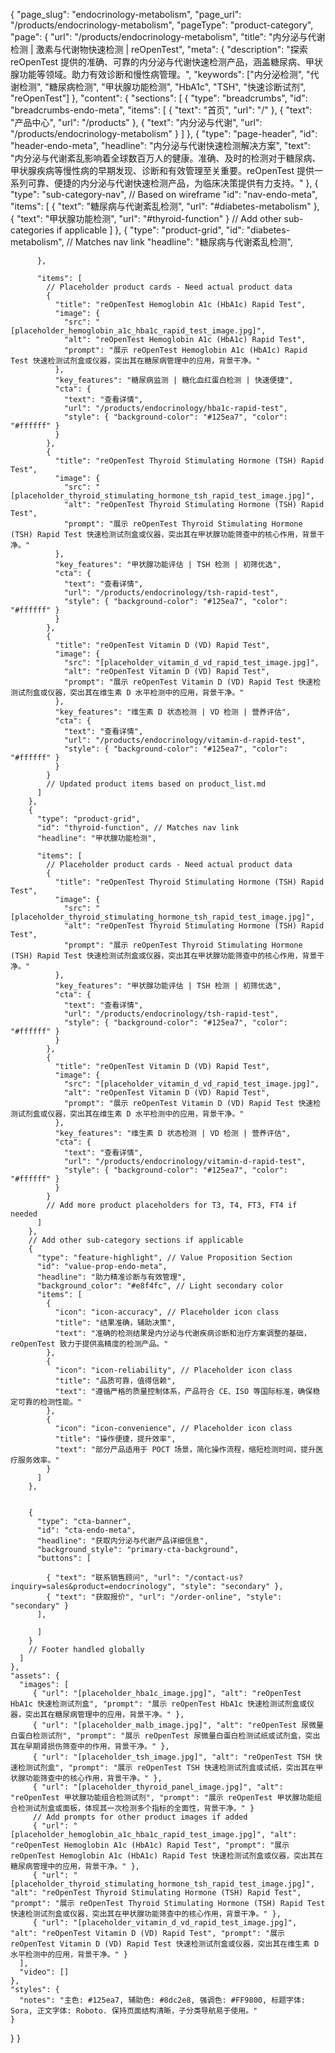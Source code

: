 {
    "page_slug": "endocrinology-metabolism",
    "page_url": "/products/endocrinology-metabolism",
  "pageType": "product-category",
  "page": {
    "url": "/products/endocrinology-metabolism",
    "title": "内分泌与代谢检测 | 激素与代谢物快速检测 | reOpenTest",
    "meta": {
      "description": "探索 reOpenTest 提供的准确、可靠的内分泌与代谢快速检测产品，涵盖糖尿病、甲状腺功能等领域。助力有效诊断和慢性病管理。",
      "keywords": ["内分泌检测", "代谢检测", "糖尿病检测", "甲状腺功能检测", "HbA1c", "TSH", "快速诊断试剂", "reOpenTest"]
    },
    "content": {
      "sections": [
        {
          "type": "breadcrumbs",
          "id": "breadcrumbs-endo-meta",
          "items": [
            { "text": "首页", "url": "/" },
            { "text": "产品中心", "url": "/products" },
            { "text": "内分泌与代谢", "url": "/products/endocrinology-metabolism" }
          ]
        },
        {
          "type": "page-header",
          "id": "header-endo-meta",
          "headline": "内分泌与代谢快速检测解决方案",
          "text": "内分泌与代谢紊乱影响着全球数百万人的健康。准确、及时的检测对于糖尿病、甲状腺疾病等慢性病的早期发现、诊断和有效管理至关重要。reOpenTest 提供一系列可靠、便捷的内分泌与代谢快速检测产品，为临床决策提供有力支持。"
        },
        {
          "type": "sub-category-nav", // Based on wireframe
          "id": "nav-endo-meta",
          "items": [
            { "text": "糖尿病与代谢紊乱检测", "url": "#diabetes-metabolism" },
            { "text": "甲状腺功能检测", "url": "#thyroid-function" }
            // Add other sub-categories if applicable
          ]
        },
        {
          "type": "product-grid",
          "id": "diabetes-metabolism", // Matches nav link
          "headline": "糖尿病与代谢紊乱检测",
          
          },
          
          "items": [
            // Placeholder product cards - Need actual product data
            {
              "title": "reOpenTest Hemoglobin A1c (HbA1c) Rapid Test",
              "image": {
                "src": "[placeholder_hemoglobin_a1c_hba1c_rapid_test_image.jpg]",
                "alt": "reOpenTest Hemoglobin A1c (HbA1c) Rapid Test",
                "prompt": "展示 reOpenTest Hemoglobin A1c (HbA1c) Rapid Test 快速检测试剂盒或仪器，突出其在糖尿病管理中的应用，背景干净。"
              },
              "key_features": "糖尿病监测 | 糖化血红蛋白检测 | 快速便捷",
              "cta": {
                "text": "查看详情",
                "url": "/products/endocrinology/hba1c-rapid-test",
                "style": { "background-color": "#125ea7", "color": "#ffffff" }
              }
            },
            {
              "title": "reOpenTest Thyroid Stimulating Hormone (TSH) Rapid Test",
              "image": {
                "src": "[placeholder_thyroid_stimulating_hormone_tsh_rapid_test_image.jpg]",
                "alt": "reOpenTest Thyroid Stimulating Hormone (TSH) Rapid Test",
                "prompt": "展示 reOpenTest Thyroid Stimulating Hormone (TSH) Rapid Test 快速检测试剂盒或仪器，突出其在甲状腺功能筛查中的核心作用，背景干净。"
              },
              "key_features": "甲状腺功能评估 | TSH 检测 | 初筛优选",
              "cta": {
                "text": "查看详情",
                "url": "/products/endocrinology/tsh-rapid-test",
                "style": { "background-color": "#125ea7", "color": "#ffffff" }
              }
            },
            {
              "title": "reOpenTest Vitamin D (VD) Rapid Test",
              "image": {
                "src": "[placeholder_vitamin_d_vd_rapid_test_image.jpg]",
                "alt": "reOpenTest Vitamin D (VD) Rapid Test",
                "prompt": "展示 reOpenTest Vitamin D (VD) Rapid Test 快速检测试剂盒或仪器，突出其在维生素 D 水平检测中的应用，背景干净。"
              },
              "key_features": "维生素 D 状态检测 | VD 检测 | 营养评估",
              "cta": {
                "text": "查看详情",
                "url": "/products/endocrinology/vitamin-d-rapid-test",
                "style": { "background-color": "#125ea7", "color": "#ffffff" }
              }
            }
            // Updated product items based on product_list.md
          ]
        },
        {
          "type": "product-grid",
          "id": "thyroid-function", // Matches nav link
          "headline": "甲状腺功能检测",
          
          "items": [
            // Placeholder product cards - Need actual product data
            {
              "title": "reOpenTest Thyroid Stimulating Hormone (TSH) Rapid Test",
              "image": {
                "src": "[placeholder_thyroid_stimulating_hormone_tsh_rapid_test_image.jpg]",
                "alt": "reOpenTest Thyroid Stimulating Hormone (TSH) Rapid Test",
                "prompt": "展示 reOpenTest Thyroid Stimulating Hormone (TSH) Rapid Test 快速检测试剂盒或仪器，突出其在甲状腺功能筛查中的核心作用，背景干净。"
              },
              "key_features": "甲状腺功能评估 | TSH 检测 | 初筛优选",
              "cta": {
                "text": "查看详情",
                "url": "/products/endocrinology/tsh-rapid-test",
                "style": { "background-color": "#125ea7", "color": "#ffffff" }
              }
            },
            {
              "title": "reOpenTest Vitamin D (VD) Rapid Test",
              "image": {
                "src": "[placeholder_vitamin_d_vd_rapid_test_image.jpg]",
                "alt": "reOpenTest Vitamin D (VD) Rapid Test",
                "prompt": "展示 reOpenTest Vitamin D (VD) Rapid Test 快速检测试剂盒或仪器，突出其在维生素 D 水平检测中的应用，背景干净。"
              },
              "key_features": "维生素 D 状态检测 | VD 检测 | 营养评估",
              "cta": {
                "text": "查看详情",
                "url": "/products/endocrinology/vitamin-d-rapid-test",
                "style": { "background-color": "#125ea7", "color": "#ffffff" }
              }
            }
            // Add more product placeholders for T3, T4, FT3, FT4 if needed
          ]
        },
        // Add other sub-category sections if applicable
        {
          "type": "feature-highlight", // Value Proposition Section
          "id": "value-prop-endo-meta",
          "headline": "助力精准诊断与有效管理",
          "background_color": "#e8f4fc", // Light secondary color
          "items": [
            {
              "icon": "icon-accuracy", // Placeholder icon class
              "title": "结果准确，辅助决策",
              "text": "准确的检测结果是内分泌与代谢疾病诊断和治疗方案调整的基础，reOpenTest 致力于提供高精度的检测产品。"
            },
            {
              "icon": "icon-reliability", // Placeholder icon class
              "title": "品质可靠，值得信赖",
              "text": "遵循严格的质量控制体系，产品符合 CE、ISO 等国际标准，确保稳定可靠的检测性能。"
            },
            {
              "icon": "icon-convenience", // Placeholder icon class
              "title": "操作便捷，提升效率",
              "text": "部分产品适用于 POCT 场景，简化操作流程，缩短检测时间，提升医疗服务效率。"
            }
          ]
        },
        
          
        {
          "type": "cta-banner",
          "id": "cta-endo-meta",
          "headline": "获取内分泌与代谢产品详细信息",
          "background_style": "primary-cta-background",
          "buttons": [
            
            { "text": "联系销售顾问", "url": "/contact-us?inquiry=sales&product=endocrinology", "style": "secondary" },
            { "text": "获取报价", "url": "/order-online", "style": "secondary" }
          ],
          
          ]
        }
        // Footer handled globally
      ]
    },
    "assets": {
      "images": [
         { "url": "[placeholder_hba1c_image.jpg]", "alt": "reOpenTest HbA1c 快速检测试剂盒", "prompt": "展示 reOpenTest HbA1c 快速检测试剂盒或仪器，突出其在糖尿病管理中的应用，背景干净。" },
         { "url": "[placeholder_malb_image.jpg]", "alt": "reOpenTest 尿微量白蛋白检测试剂", "prompt": "展示 reOpenTest 尿微量白蛋白检测试纸或试剂盒，突出其在早期肾损伤筛查中的作用，背景干净。" },
         { "url": "[placeholder_tsh_image.jpg]", "alt": "reOpenTest TSH 快速检测试剂盒", "prompt": "展示 reOpenTest TSH 快速检测试剂盒或试纸，突出其在甲状腺功能筛查中的核心作用，背景干净。" },
         { "url": "[placeholder_thyroid_panel_image.jpg]", "alt": "reOpenTest 甲状腺功能组合检测试剂", "prompt": "展示 reOpenTest 甲状腺功能组合检测试剂盒或面板，体现其一次检测多个指标的全面性，背景干净。" }
         // Add prompts for other product images if added
         { "url": "[placeholder_hemoglobin_a1c_hba1c_rapid_test_image.jpg]", "alt": "reOpenTest Hemoglobin A1c (HbA1c) Rapid Test", "prompt": "展示 reOpenTest Hemoglobin A1c (HbA1c) Rapid Test 快速检测试剂盒或仪器，突出其在糖尿病管理中的应用，背景干净。" },
         { "url": "[placeholder_thyroid_stimulating_hormone_tsh_rapid_test_image.jpg]", "alt": "reOpenTest Thyroid Stimulating Hormone (TSH) Rapid Test", "prompt": "展示 reOpenTest Thyroid Stimulating Hormone (TSH) Rapid Test 快速检测试剂盒或仪器，突出其在甲状腺功能筛查中的核心作用，背景干净。" },
         { "url": "[placeholder_vitamin_d_vd_rapid_test_image.jpg]", "alt": "reOpenTest Vitamin D (VD) Rapid Test", "prompt": "展示 reOpenTest Vitamin D (VD) Rapid Test 快速检测试剂盒或仪器，突出其在维生素 D 水平检测中的应用，背景干净。" }
      ],
      "video": []
    },
    "styles": {
      "notes": "主色: #125ea7, 辅助色: #8dc2e8, 强调色: #FF9800, 标题字体: Sora, 正文字体: Roboto. 保持页面结构清晰，子分类导航易于使用。"
    }
  }
}
